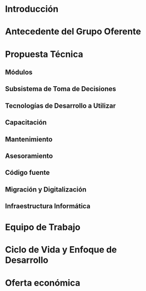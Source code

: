 # Introducción


# Antecedente del Grupo Oferente


# Propuesta Técnica
## Módulos


## Subsistema de Toma de Decisiones


## Tecnologías de Desarrollo a Utilizar


## Capacitación


## Mantenimiento


## Asesoramiento


## Código fuente


## Migración y Digitalización


## Infraestructura Informática


# Equipo de Trabajo

# Ciclo de Vida y Enfoque de Desarrollo

# Oferta económica
